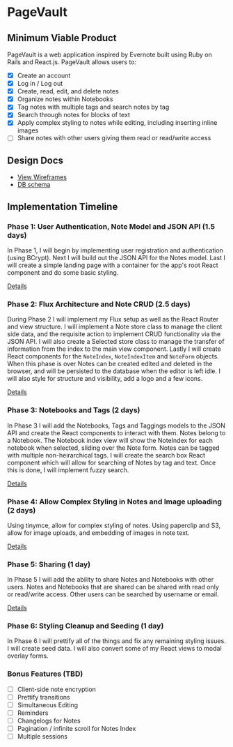 # PageVault

## Minimum Viable Product

PageVault is a web application inspired by Evernote built using Ruby on Rails
and React.js. PageVault allows users to:

- [X] Create an account
- [X] Log in / Log out
- [X] Create, read, edit, and delete notes
- [X] Organize notes within Notebooks
- [X] Tag notes with multiple tags and search notes by tag
- [X] Search through notes for blocks of text
- [X] Apply complex styling to notes while editing, including inserting inline images
- [ ] Share notes with other users giving them read or read/write access

## Design Docs
* [View Wireframes][view]
* [DB schema][schema]

[view]: ./docs/views.md
[schema]: ./docs/schema.md

## Implementation Timeline

### Phase 1: User Authentication, Note Model and JSON API (1.5 days)

In Phase 1, I will begin by implementing user registration and authentication (using
BCrypt). Next I will build out the JSON API for the Notes model. Last I will create
a simple landing page with a container for the app's root React component and do some
basic styling.

[Details][phase-one]

### Phase 2: Flux Architecture and Note CRUD (2.5 days)

During Phase 2 I will implement my Flux setup as well as the React Router and
view structure. I will implement a Note store class to manage the client side
data, and the requisite action to implement CRUD functionality via the JSON API.
I will also create a Selected store class to manage the transfer of information
from the index to the main view component. Lastly I will create React components
for the `NoteIndex`, `NoteIndexItem` and `NoteForm` objects. When this phase
is over Notes can be created edited and deleted in the browser, and will be
persisted to the database when the editor is left idle. I will also style for
structure and visibility, add a logo and a few icons.

[Details][phase-two]

### Phase 3: Notebooks and Tags (2 days)

In Phase 3 I will add the Notebooks, Tags and Taggings models to the JSON API
and create the React components to interact with them. Notes belong to a Notebook.
The Notebook index view will show the NoteIndex for each notebook when selected,
sliding over the Note form. Notes can be tagged with multiple non-heirarchical
tags. I will create the search box React component which will allow for searching
of Notes by tag and text. Once this is done, I will implement fuzzy search.

[Details][phase-three]

### Phase 4: Allow Complex Styling in Notes and Image uploading (2 days)

Using tinymce, allow for complex styling of notes. Using paperclip and S3, allow
for image uploads, and embedding of images in note text.

[Details][phase-four]

### Phase 5: Sharing (1 day)

In Phase 5 I will add the ability to share Notes and Notebooks with other users.
Notes and Notebooks that are shared can be shared with read only or read/write
access. Other users can be searched by username or email.

[Details][phase-five]

### Phase 6: Styling Cleanup and Seeding (1 day)

In Phase 6 I will prettify all of the things and fix any remaining styling issues.
I will create seed data. I will also convert some of my React views to modal overlay
forms.

### Bonus Features (TBD)
- [ ] Client-side note encryption
- [ ] Prettify transitions
- [ ] Simultaneous Editing
- [ ] Reminders
- [ ] Changelogs for Notes
- [ ] Pagination / infinite scroll for Notes Index
- [ ] Multiple sessions

[phase-one]: ./docs/phases/phase1.md
[phase-two]: ./docs/phases/phase2.md
[phase-three]: ./docs/phases/phase3.md
[phase-four]: ./docs/phases/phase4.md
[phase-five]: ./docs/phases/phase5.md
